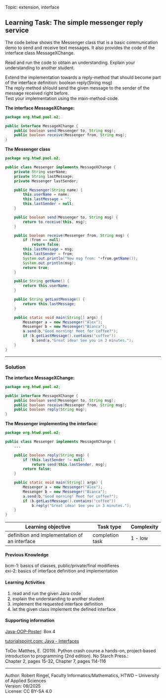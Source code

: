 Topic: extension, interface

## Learning Task: The simple messenger reply service

The code below shows the Messenger class that is a basic communication demo to send and receive text messages. It also provides the code of the interface class MessageXChange.

Read and run the code to obtain an understanding. Explain your understanding to another student.  

Extend the implementation towards a reply-method that should become part of the interface definition: boolean reply(String msg)  
The reply method shlould send the given message to the sender of the message received right before.  
Test your implementation using the main-method-code.

**The interface MessageXChange:**
``` java
package org.htwd.pool.o2;

public interface MessageXChange {
    public boolean send(Messenger to, String msg);
    public boolean receive(Messenger from, String msg);
}
```

**The Messenger class**
``` java
package org.htwd.pool.o2;

public class Messenger implements MessageXChange {
    private String userName;
    private String lastMessage;
    private Messenger lastSender;

    public Messenger(String name) {
        this.userName = name;
        this.lastMessage = "";
        this.lastSender = null;
    }

    public boolean send(Messenger to, String msg) {
        return to.receive(this, msg);
    }

    public boolean receive(Messenger from, String msg) {
        if (from == null)
            return false;
        this.lastMessage = msg;
        this.lastSender = from;
        System.out.println("New msg from: "+from.getName());
        System.out.println(msg);
        return true;
    }

    public String getName() {
        return this.userName;
    }

    public String getLastMessage() {
        return this.lastMessage;
    }

    public static void main(String[] args) {
        Messenger a = new Messenger("Alex");
        Messenger b = new Messenger("Bianca");
        a.send(b,"Good morning! Meet for coffee?");
        if (b.getLastMessage().contains("coffee")) 
            b.send(a,"Great idea! See you in 3 minutes.");
    }
}
```

---------------------------------------

### Solution

**The interface MessageXChange:**
``` java
package org.htwd.pool.o2;

public interface MessageXChange {
    public boolean send(Messenger to, String msg);
    public boolean receive(Messenger from, String msg);
    public boolean reply(String msg);
}
```

**The Messenger implementing the interface:**
``` java
package org.htwd.pool.o2;

public class Messenger implements MessageXChange {
    ...

    public boolean reply(String msg) {
        if (this.lastSender != null)
            return send(this.lastSender, msg);
        return false;
    }

    public static void main(String[] args) {
        Messenger a = new Messenger("Alex");
        Messenger b = new Messenger("Bianca");
        a.send(b,"Good morning! Meet for coffee?");
        if (b.getLastMessage().contains("coffee")) 
            b.reply("Great idea! See you in 3 minutes.");
    }
}
```

| **Learning objective**                           | **Task type**   | **Complexity** |
| ------------------------------------------------ | --------------- | -------------- |
| definition and implementation of an interface     | completion task | 1 - low        |

#### Previous Knowledge

bcm-1: basics of classes, public/private/final modifieres  
exi-2: basics of interface definition and implementation 

#### Learning Activities

1) read and run the given Java code
2) explain the understanding to another student
3) implement the requested interface definition
4) let the given class implement the defined interface 

#### Supporting information

[Java-OOP-Poster](../JavaPosterOOP_engl.pdf): Box 4

[tutorialspoint.com: Java - Interfaces](https://www.tutorialspoint.com/java/java_interfaces.htm)  

ToDo: Matthes, E. (2019). Python crash course a hands-on, project-based introduction to programming (2nd edition). No Starch Press.:  
Chapter 2, pages 15-32, Chapter 7, pages 114-116  


---------------------------------------
Author: Robert Ringel, Faculty Informatics/Mathematics, HTWD – University of Applied Sciences  
Version: 09/2025            
License: CC BY-SA 4.0

